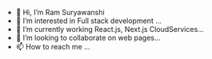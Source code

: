 - 👋 Hi, I’m Ram Suryawanshi
- 👀 I’m interested in Full stack development ...
- 🌱 I’m currently working React.js, Next.js CloudServices...
- 💞️ I’m looking to collaborate on  web pages...
- 📫 How to reach me ...

<!---
Suryawanshiram/Suryawanshiram is a ✨ special ✨ repository because its `README.md` (this file) appears on your GitHub profile.
You can click the Preview link to take a look at your changes.
--->
